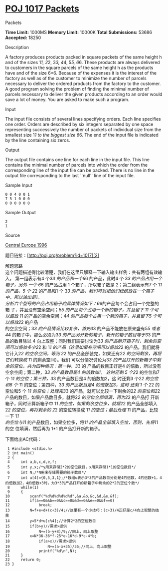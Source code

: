 # [POJ 1017 Packets][0] 

Packets

**Time Limit:** 1000MS **Memory Limit:** 10000K **Total Submissions:** 53686 **Accepted:** 18250 

Description

A factory produces products packed in square packets of the same height h and of the sizes 1*1, 2*2, 3*3, 4*4, 5*5, 6*6. These products are always delivered to customers in the square parcels of the same height h as the products have and of the size 6*6. Because of the expenses it is the interest of the factory as well as of the customer to minimize the number of parcels necessary to deliver the ordered products from the factory to the customer. A good program solving the problem of finding the minimal number of parcels necessary to deliver the given products according to an order would save a lot of money. You are asked to make such a program.

Input

The input file consists of several lines specifying orders. Each line specifies one order. Orders are described by six integers separated by one space representing successively the number of packets of individual size from the smallest size 1*1 to the biggest size 6*6. The end of the input file is indicated by the line containing six zeros.

Output

The output file contains one line for each line in the input file. This line contains the minimal number of parcels into which the order from the corresponding line of the input file can be packed. There is no line in the output file corresponding to the last ``null'' line of the input file.

Sample Input

    0 0 4 0 0 1 
    7 5 1 0 0 0 
    0 0 0 0 0 0 

Sample Output

    2 
    1 

Source

[Central Europe 1996][1]

题目链接：[http://poj.org/problem?id=1017][2]

解题思路   
这个问题描述得比较清楚，我们在这里只解释一下输入输出样例：共有两组有效输入， 第一组表示有4 个3*3 的产品和一个6*6 的产品，此时4 个 3*3 的产品占用一个箱子，另外 一个 6*6 的产品占用 1 个箱子，所以箱子数是 2；第二组表示有7 个 1*1 的产品，5 个 2*2 的产品和1 个 3*3 的产品，我们可以把他们统统放在一个箱子中，所以输出是1。   
分析六个型号的产品占用箱子的具体情况如下：6*6的产品每个会占用一个完整的箱 子，并且没有空余空间；5*5 的产品每个占用一个新的箱子，并且留下 11 个可以盛放 1*1 的产品的空余空间；4*4 的产品每个占用一个新的箱子，并且留下5 个可以盛放2*2 的产品   
的空余空间；3*3 的产品情况比较复杂，首先3*3 的产品不能放在原来盛有5*5 或者4*4 的箱子中，那么必须为3*3 的产品另开新的箱子，新开的箱子数目等于3*3 的产品的数目除以 4 向上取整；同时我们需要讨论为3*3 的产品新开箱子时，剩余的空间可以盛放多少2*2 和 1*1 的产品（这里如果有空间可以盛放2*2 的产品，我们就将它计入2*2 的空余空间，等到 2*2 的产品全部装完，如果还有2*2 的空间剩余，再将它们转换成 1*1 的剩余空间）。我们 可以分情况讨论为3*3 的产品打开的新箱子中剩余的空位，共为四种情况：第一种，3*3 的 产品的数目正好是4 的倍数，所以没有空余空间；第二种，3*3 的产品数目是4 的倍数加1， 这时还剩 5 个2*2 的空位和7 个 1*1 的空位；第三种，3*3 的产品数目是4 的倍数加2，这 时还剩3 个2*2 的空位和6 个 1*1 的空位；第四种，3*3 的产品数目是4 的倍数加3，这时 还剩 1 个 2*2 的空位和5 个 1*1 的空位；处理完3*3 的产品，就可以比较一下剩余的2*2 的空位和2*2 产品的数目，如果产品数目多，就将2*2 的空位全部填满，再为2*2 的产品打 开新箱子，同时计算新箱子中 1*1 的空位，如果剩余空位多，就将2*2 的产品全部填入2*2 的空位，再将剩余的 2*2 的空位转换成 1*1 的空位；最后处理 1*1 的产品，比较一下 1*1   
的空位与1*1 的产品数目，如果空位多，将1*1 的产品全部填入空位，否则，先将1*1 的空 位填满，然后再为 1*1 的产品打开新的箱子。 

下面给出AC代码：

 

     1 #include <stdio.h>
     2 int main()
     3 {
     4     int a,b,c,d,e,f;
     5     int y,x;/*y用来存储2*2的空位数目，x用来存储1*1的空位数目*/
     6     int N;/*N用来存储需要的箱子数目*/
     7     int u[4]={0,5,3,1};/*数组u表示3*3的产品数目分别是4的倍数，4的倍数+1，4的倍数加2，4的倍数+3时，为3*3的产品打开的新箱子中剩余的2*2的空位个数*/
     8     while(1)
     9     {
    10         scanf("%d%d%d%d%d%d",&a,&b,&c,&d,&e,&f);
    11         if(a==0&&b==0&&c==0&&d==0&&e==0&&f==0)
    12             break;
    13         N=f+e+d+(c+3)/4;//这里有一个小技巧：(c+3)/4正好是c/4向上取整的结果
    14         y=5*d+u[c%4];//计算2*2的空位数目
    15         if(b>y)//需求>提供
    16             N+=(b-y+8)/9;//同上，向上取整
    17         x=N*36-36*f-25*e-16*d-9*c-4*b;
    18             if(a>x)//需求>提供
    19                 N+=(a-x+35)/36;//同上，向上取整
    20             printf("%d\n",N);
    21     }
    22     return 0;
    23 }

[0]: http://www.cnblogs.com/ECJTUACM-873284962/p/6414760.html
[1]: http://poj.org/searchproblem?field=source&key=Central+Europe+1996
[2]: http://poj.org/problem?id=1017